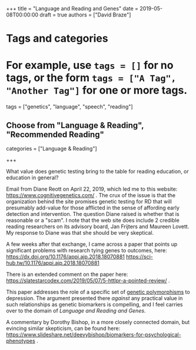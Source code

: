 +++
title = "Language and Reading and Genes"
date = 2019-05-08T00:00:00
draft = true
authors = ["David Braze"]

# Tags and categories
# For example, use `tags = []` for no tags, or the form `tags = ["A Tag", "Another Tag"]` for one or more tags.
tags = ["genetics", "language", "speech", "reading"]

## Choose from "Language & Reading", "Recommended Reading"
categories = ["Language & Reading"]

+++

What value does genetic testing bring to the table for reading
education, or education in general?

Email from Diane Reott on April 22, 2019, which led me to this
website: https://www.cognitivegenetics.com/ . The crux of the issue is
that the organization behind the site promises genetic testing for RD
that will presumably add-value for those afflicted in the sense of
affording early detection and intervention. The question Diane raised
is whether that is reasonable or a "scam". I note that the web site
does include 2 credible reading researchers on its advisory board, Jan
Frijters and Maureen Lovett. My response to Diane was that she should
be very skeptical.

A few weeks after that exchange, I came across a paper that points up
significant problems with research tying genes to outcomes, here: 
https://dx.doi.org/10.1176/appi.ajp.2018.18070881
https://sci-hub.tw/10.1176/appi.ajp.2018.18070881

There is an extended comment on the paper here:
https://slatestarcodex.com/2019/05/07/5-httlpr-a-pointed-review/ .

This paper addresses the role of a specific set of
[genetic polymorphisms](https://en.wikipedia.org/wiki/Gene_polymorphism)
to depression. The argument presented there *against* any practical
value in such relationships as genetic biomarkers is compelling, and I
feel carries over to the domain of *Language and Reading and Genes*.

A commentary by Dorothy Bishop, in a more closely connected domain,
but evincing similar skepticism, can be found here:
https://www.slideshare.net/deevybishop/biomarkers-for-psychological-phenotypes
.

